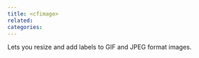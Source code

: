 ```yaml
---
title: <cfimage>
related:
categories:
---
```


Lets you resize and add labels to GIF and JPEG format images.
